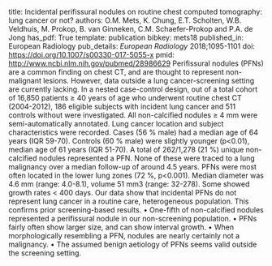title: Incidental perifissural nodules on routine chest computed tomography: lung cancer or not?
authors: O.M. Mets, K. Chung, E.T. Scholten, W.B. Veldhuis, M. Prokop, B. van Ginneken, C.M. Schaefer-Prokop and P.A. de Jong
has_pdf: True
template: publication
bibkey: mets18
published_in: European Radiology
pub_details: <i>European Radiology</i> 2018;1095-1101
doi: https://doi.org/10.1007/s00330-017-5055-x
pmid: http://www.ncbi.nlm.nih.gov/pubmed/28986629
Perifissural nodules (PFNs) are a common finding on chest CT, and are thought to represent non-malignant lesions. However, data outside a lung cancer-screening setting are currently lacking. In a nested case-control design, out of a total cohort of 16,850 patients ≥ 40 years of age who underwent routine chest CT (2004-2012), 186 eligible subjects with incident lung cancer and 511 controls without were investigated. All non-calcified nodules ≥ 4 mm were semi-automatically annotated. Lung cancer location and subject characteristics were recorded. Cases (56 % male) had a median age of 64 years (IQR 59-70). Controls (60 % male) were slightly younger (p<0.01), median age of 61 years (IQR 51-70). A total of 262/1,278 (21 %) unique non-calcified nodules represented a PFN. None of these were traced to a lung malignancy over a median follow-up of around 4.5 years. PFNs were most often located in the lower lung zones (72 %, p<0.001). Median diameter was 4.6 mm (range: 4.0-8.1), volume 51 mm3 (range: 32-278). Some showed growth rates < 400 days. Our data show that incidental PFNs do not represent lung cancer in a routine care, heterogeneous population. This confirms prior screening-based results. • One-fifth of non-calcified nodules represented a perifissural nodule in our non-screening population. • PFNs fairly often show larger size, and can show interval growth. • When morphologically resembling a PFN, nodules are nearly certainly not a malignancy. • The assumed benign aetiology of PFNs seems valid outside the screening setting.

